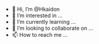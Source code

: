 - 👋 Hi, I’m @Hkaidon
- 👀 I’m interested in ...
- 🌱 I’m currently learning ...
- 💞️ I’m looking to collaborate on ...
- 📫 How to reach me ...

<!---
Hkaidon/Hkaidon is a ✨ special ✨ repository because its `README.md` (this file) appears on your GitHub profile.
You can click the Preview link to take a look at your changes.
--->
